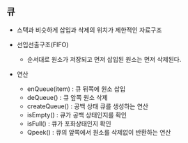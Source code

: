 ## 큐

- 스택과 비슷하게 삽입과 삭제의 위치가 제한적인 자료구조

- 선입선출구조(FIFO)
  - 순서대로 원소가 저장되고 먼저 삽입된 원소는 먼저 삭제된다.
- 연산
  - enQueue(item) : 큐 뒤쪽에 원소 삽입
  - deQueue() : 큐 앞쪽 원소 삭제
  - createQueue() : 공백 상태 큐를 생성하는 연산
  - isEmpty() : 큐가 공백 상태인지를 확인
  - isFull() : 큐가 포화상태인지 확인
  - Qpeek() : 큐의 앞쪽에서 원소를 삭제없이 반환하는 연산